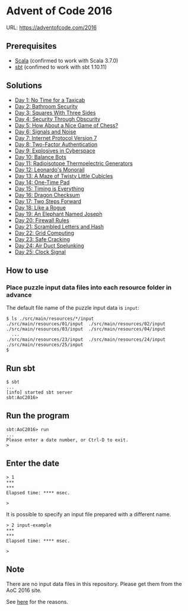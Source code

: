 # Advent of Code 2016

URL: https://adventofcode.com/2016

## Prerequisites

* [Scala](https://www.scala-lang.org/) (confirmed to work with Scala 3.7.0)
* [sbt](https://www.scala-sbt.org/) (confimed to work with sbt 1.10.11)

## Solutions

* [Day 1: No Time for a Taxicab](./src/main/scala/sol/Day01.scala)
* [Day 2: Bathroom Security](./src/main/scala/sol/Day02.scala)
* [Day 3: Squares With Three Sides](./src/main/scala/sol/Day03.scala)
* [Day 4: Security Through Obscurity](./src/main/scala/sol/Day04.scala)
* [Day 5: How About a Nice Game of Chess?](./src/main/scala/sol/Day05.scala)
* [Day 6: Signals and Noise](./src/main/scala/sol/Day06.scala)
* [Day 7: Internet Protocol Version 7 ](./src/main/scala/sol/Day07.scala)
* [Day 8: Two-Factor Authentication](./src/main/scala/sol/Day08.scala)
* [Day 9: Explosives in Cyberspace](./src/main/scala/sol/Day09.scala)
* [Day 10: Balance Bots](./src/main/scala/sol/Day10.scala)
* [Day 11: Radioisotope Thermoelectric Generators](./src/main/scala/sol/Day11.scala)
* [Day 12: Leonardo's Monorail](./src/main/scala/sol/Day12.scala)
* [Day 13: A Maze of Twisty Little Cubicles](./src/main/scala/sol/Day13.scala)
* [Day 14: One-Time Pad](./src/main/scala/sol/Day14.scala)
* [Day 15: Timing is Everything](./src/main/scala/sol/Day15.scala)
* [Day 16: Dragon Checksum](./src/main/scala/sol/Day16.scala)
* [Day 17: Two Steps Forward](./src/main/scala/sol/Day17.scala)
* [Day 18: Like a Rogue](./src/main/scala/sol/Day18.scala)
* [Day 19: An Elephant Named Joseph](./src/main/scala/sol/Day19.scala)
* [Day 20: Firewall Rules](./src/main/scala/sol/Day20.scala)
* [Day 21: Scrambled Letters and Hash](./src/main/scala/sol/Day21.scala)
* [Day 22: Grid Computing](./src/main/scala/sol/Day22.scala)
* [Day 23: Safe Cracking](./src/main/scala/sol/Day23.scala)
* [Day 24: Air Duct Spelunking](./src/main/scala/sol/Day24.scala)
* [Day 25: Clock Signal](./src/main/scala/sol/Day25.scala)

## How to use

### Place puzzle input data files into each resource folder in advance

The default file name of the puzzle input data is `input`:

```console
$ ls ./src/main/resources/*/input
./src/main/resources/01/input  ./src/main/resources/02/input
./src/main/resources/03/input  ./src/main/resources/04/input
  ...
./src/main/resources/23/input  ./src/main/resources/24/input
./src/main/resources/25/input
$
```

## Run sbt
```console
$ sbt
...
[info] started sbt server
sbt:AoC2016>
```

## Run the program
```console
sbt:AoC2016> run
...
Please enter a date number, or Ctrl-D to exit.
>
```

## Enter the date
```console
> 1
***
***
Elapsed time: **** msec.

>
```

It is possible to specify an input file prepared with a different name.
```console
> 2 input-example
***
***
Elapsed time: **** msec.

>
```


## Note

There are no input data files in this repository.
Please get them from the AoC 2016 site.

See [here](https://adventofcode.com/about#faq_copying) for the reasons.
